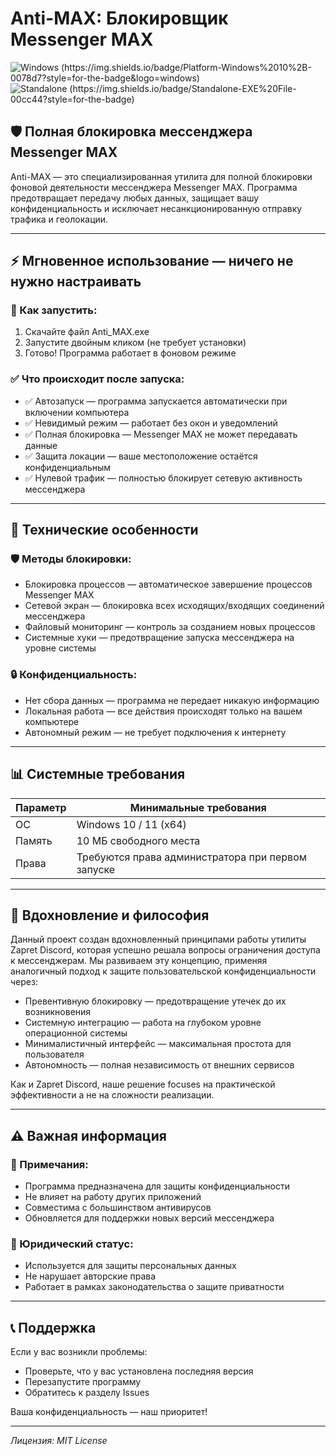 # Anti-MAX: Блокировщик Messenger MAX

![Windows (https://img.shields.io/badge/Platform-Windows%2010%2B-0078d7?style=for-the-badge&logo=windows)](https://www.microsoft.com/windows)
![Standalone (https://img.shields.io/badge/Standalone-EXE%20File-00cc44?style=for-the-badge)](https://github.com/yourusername/anti-max)

## 🛡️ Полная блокировка мессенджера Messenger MAX

Anti-MAX — это специализированная утилита для полной блокировки фоновой деятельности мессенджера Messenger MAX. Программа предотвращает передачу любых данных, защищает вашу конфиденциальность и исключает несанкционированную отправку трафика и геолокации.

---

## ⚡ Мгновенное использование — ничего не нужно настраивать

### 🚀 Как запустить:

1. Скачайте файл Anti_MAX.exe
2. Запустите двойным кликом (не требует установки)
3. Готово! Программа работает в фоновом режиме

### ✅ Что происходит после запуска:

- ✅ Автозапуск — программа запускается автоматически при включении компьютера
- ✅ Невидимый режим — работает без окон и уведомлений
- ✅ Полная блокировка — Messenger MAX не может передавать данные
- ✅ Защита локации — ваше местоположение остаётся конфиденциальным
- ✅ Нулевой трафик — полностью блокирует сетевую активность мессенджера

---

## 🔧 Технические особенности

### 🛡️ Методы блокировки:
- Блокировка процессов — автоматическое завершение процессов Messenger MAX
- Сетевой экран — блокировка всех исходящих/входящих соединений мессенджера
- Файловый мониторинг — контроль за созданием новых процессов
- Системные хуки — предотвращение запуска мессенджера на уровне системы

### 🔒 Конфиденциальность:
- Нет сбора данных — программа не передает никакую информацию
- Локальная работа — все действия происходят только на вашем компьютере
- Автономный режим — не требует подключения к интернету

---

## 📊 Системные требования

| Параметр | Минимальные требования |
|----------|-----------------------|
| ОС | Windows 10 / 11 (x64) |
| Память | 10 МБ свободного места |
| Права | Требуются права администратора при первом запуске |

---

## 🌟 Вдохновление и философия

Данный проект создан вдохновленный принципами работы утилиты Zapret Discord, которая успешно решала вопросы ограничения доступа к мессенджерам. Мы развиваем эту концепцию, применяя аналогичный подход к защите пользовательской конфиденциальности через:

- Превентивную блокировку — предотвращение утечек до их возникновения
- Системную интеграцию — работа на глубоком уровне операционной системы
- Минималистичный интерфейс — максимальная простота для пользователя
- Автономность — полная независимость от внешних сервисов

Как и Zapret Discord, наше решение focuses на практической эффективности а не на сложности реализации.

---

## ⚠️ Важная информация

### 📝 Примечания:
- Программа предназначена для защиты конфиденциальности
- Не влияет на работу других приложений
- Совместима с большинством антивирусов
- Обновляется для поддержки новых версий мессенджера

### 🔐 Юридический статус:
- Используется для защиты персональных данных
- Не нарушает авторские права
- Работает в рамках законодательства о защите приватности

---

## 📞 Поддержка

Если у вас возникли проблемы:
- Проверьте, что у вас установлена последняя версия
- Перезапустите программу
- Обратитесь к разделу Issues

Ваша конфиденциальность — наш приоритет!

---

*Лицензия: MIT License*
